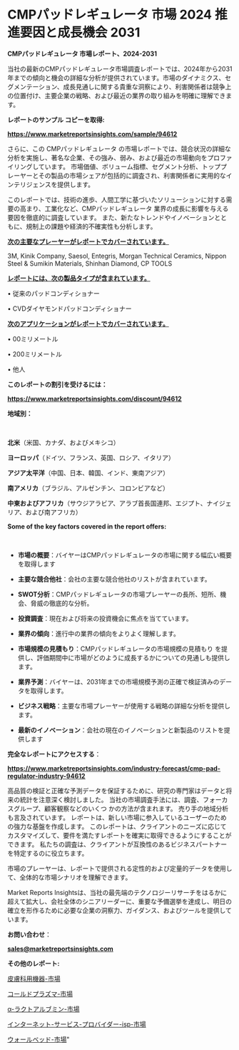 # CMPパッドレギュレータ 市場 2024 推進要因と成長機会 2031

<strong>CMPパッドレギュレータ 市場レポート、2024-2031</strong>

当社の最新のCMPパッドレギュレータ市場調査レポートでは、2024年から2031年までの傾向と機会の詳細な分析が提供されています。市場のダイナミクス、セグメンテーション、成長見通しに関する貴重な洞察により、利害関係者は競争上の位置付け、主要企業の戦略、および最近の業界の取り組みを明確に理解できます。



<strong>レポートのサンプル コピーを取得:</strong> <a href=https://www.marketreportsinsights.com/sample/94612>

<strong><u>https://www.marketreportsinsights.com/sample/94612</u></strong></a>

さらに、この CMPパッドレギュレータ の市場レポートでは、競合状況の詳細な分析を実施し、著名な企業、その強み、弱み、および最近の市場動向をプロファイリングしています。 市場価値、ボリューム指標、セグメント分析、トッププレーヤーとその製品の市場シェアが包括的に調査され、利害関係者に実用的なインテリジェンスを提供します。

このレポートでは、技術の進歩、人間工学に基づいたソリューションに対する需要の高まり、工業化など、CMPパッドレギュレータ 業界の成長に影響を与える要因を徹底的に調査しています。 また、新たなトレンドやイノベーションとともに、規制上の課題や経済的不確実性も分析します。



<strong><u>次の主要なプレーヤーがレポートでカバーされています。</u></strong>

3M, Kinik Company, Saesol, Entegris, Morgan Technical Ceramics, Nippon Steel & Sumikin Materials, Shinhan Diamond, CP TOOLS



<strong><u><b>レポートには、次の製品タイプが含まれています。</b></u></strong>

• 従来のパッドコンディショナー

• CVDダイヤモンドパッドコンディショナー



<strong><u><b>次のアプリケーションがレポートでカバーされています。</b></u></strong>

• 00ミリメートル

• 200ミリメートル

• 他人



<strong><b>このレポートの割引を受けるには：</b></strong>

<a href=https://www.marketreportsinsights.com/discount/94612>

<strong><u>https://www.marketreportsinsights.com/discount/94612</u></strong></a>



<strong>地域別：</strong>

<strong> </strong>



<strong>北米</strong>（米国、カナダ、およびメキシコ）



<strong>ヨーロッパ</strong>（ドイツ、フランス、英国、ロシア、イタリア）



<strong>アジア太平洋</strong>（中国、日本、韓国、インド、東南アジア）



<strong>南アメリカ</strong>（ブラジル、アルゼンチン、コロンビアなど）



<strong>中東およびアフリカ</strong>（サウジアラビア、アラブ首長国連邦、エジプト、ナイジェリア、および南アフリカ）



<strong>Some of the key factors covered in the report offers:</strong>

<strong> </strong>
<ul>
  <li>

<strong>市場の概要</strong>：バイヤーはCMPパッドレギュレータの市場に関する幅広い概要を取得します</li>
  <li>

<strong>主要な競合他社</strong>：会社の主要な競合他社のリストが含まれています。</li>
  <li>

<strong>SWOT分析</strong>：CMPパッドレギュレータの市場プレーヤーの長所、短所、機会、脅威の徹底的な分析。</li>
  <li>

<strong>投資調査</strong>：現在および将来の投資機会に焦点を当てています。</li>
  <li>

<strong>業界の傾向</strong>：進行中の業界の傾向をよりよく理解します。</li>
  <li>

<strong>市場規模の見積もり</strong>：CMPパッドレギュレータの市場規模の見積もり を提供し、評価期間中に市場がどのように成長するかについての見通しも提供します。</li>
  <li>

<strong>業界予測</strong>：バイヤーは、2031年までの市場規模予測の正確で検証済みのデータを取得します。</li>
  <li>

<strong>ビジネス戦略</strong>：主要な市場プレーヤーが使用する戦略の詳細な分析を提供します。</li>
  <li>

<strong>最新のイノベーション</strong>：会社の現在のイノベーションと新製品のリストを提供します</li>
</ul>


<strong>完全なレポートにアクセスする</strong>：

<a href=https://www.marketreportsinsights.com/industry-forecast/cmp-pad-regulator-industry-94612>

<strong><u>https://www.marketreportsinsights.com/industry-forecast/cmp-pad-regulator-industry-94612</u></strong></a>

高品質の検証と正確な予測データを保証するために、研究の専門家はデータと将来の統計を注意深く検討しました。 当社の市場調査手法には、調査、フォーカスグループ、顧客観察などのいくつ かの方法が含まれます。 売り手の地域分析も言及されています。 レポートは、新しい市場に参入しているユーザーのための強力な基盤を作成します。 このレポートは、クライアントのニーズに応じてカスタマイズして、要件を満たすレポートを確実に取得できるようにすることができます。 私たちの調査は、クライアントが互換性のあるビジネスパートナーを特定するのに役立ちます。

市場のプレーヤーは、レポートで提供される定性的および定量的データを使用して、全体的な市場シナリオを理解できます。

Market Reports Insightsは、当社の最先端のテクノロジーリサーチをはるかに超えて拡大し、会社全体のシニアリーダーに、重要な予備選挙を達成し、明日の確立を形作るために必要な企業の洞察力、ガイダンス、およびツールを提供しています。



<strong><b>お問い合わせ</b></strong>：

<a href=mailto:sales@marketreportsinsights.com>

<strong><u>sales@marketreportsinsights.com</u></strong></a>



<strong>その他のレポート:</strong>

<a href=https://www.linkedin.com/pulse/皮膚科用機器-市場-2023-年のダイナミクスとビジネストレンド-2030-analytics-avenue-360-analysis-5pw6f/>皮膚科用機器-市場</a>

<a href=https://www.linkedin.com/pulse/コールドプラズマ-市場-2023-最新の-cagr-および成長分析-2030-ctvef/>コールドプラズマ-市場</a>

<a href=https://www.linkedin.com/pulse/α-ラクトアルブミン-市場-2023-swot-分析と成長率-2030-pr-news-hub-5eipf/>α-ラクトアルブミン-市場</a>

<a href=https://www.linkedin.com/pulse/インターネット-サービス-プロバイダー-isp-市場-2023-新興市場-将来の動向と市場需要-2030-pr-news-hub-n8gkf/>インターネット-サービス-プロバイダー-isp-市場</a>

<a href=https://www.linkedin.com/pulse/ウォールベッド-市場-2030-年までの需要に焦点を当てた-2023-lvivf/>ウォールベッド-市場</a>"

